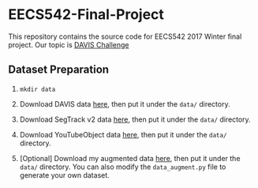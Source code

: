 # EECS542-Final-Project
This repository contains the source code for EECS542 2017 Winter final project. Our topic is [DAVIS Challenge](http://davischallenge.org/index.html)

## Dataset Preparation

1. `mkdir data`

2. Download DAVIS data [here](http://davischallenge.org/code.html), then put it under the `data/` directory.

3. Download SegTrack v2 data [here](http://web.engr.oregonstate.edu/~lif/SegTrack2/dataset.html), then put it under the `data/` directory.

4. Download YouTubeObject data [here](http://vision.cs.utexas.edu/projects/videoseg/data_download_register.html), then put it under the `data/` directory.

5. [Optional] Download my augmented data [here](), then put it under the `data/` directory. You can also modify the `data_augment.py` file to generate your own dataset. 
